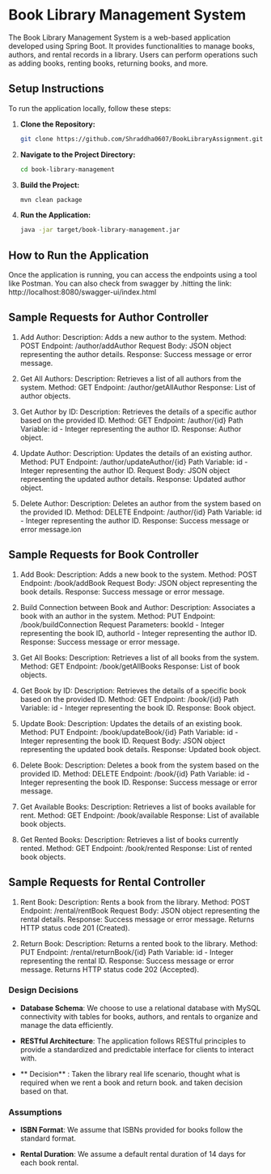 # Book Library Management System
The Book Library Management System is a web-based application developed using Spring Boot. It provides functionalities to manage books, authors, and rental records in a library. Users can perform operations such as adding books, renting books, returning books, and more.
## Setup Instructions
To run the application locally, follow these steps:
1. **Clone the Repository:**
   ```bash
   git clone https://github.com/Shraddha0607/BookLibraryAssignment.git
   ```

2. **Navigate to the Project Directory:**
   ```bash
   cd book-library-management
   ```

3. **Build the Project:**
   ```bash
   mvn clean package
   ```

4. **Run the Application:**
   ```bash
   java -jar target/book-library-management.jar
   ```

## How to Run the Application
Once the application is running, you can access the endpoints using a tool like Postman. 
You can also check from swagger by .hitting the link: http://localhost:8080/swagger-ui/index.html
## Sample Requests for Author Controller

1) Add Author:
Description: Adds a new author to the system.
Method: POST
Endpoint: /author/addAuthor
Request Body: JSON object representing the author details.
Response: Success message or error message.

2) Get All Authors:
Description: Retrieves a list of all authors from the system.
Method: GET
Endpoint: /author/getAllAuthor
Response: List of author objects.

3) Get Author by ID:
Description: Retrieves the details of a specific author based on the provided ID.
Method: GET
Endpoint: /author/{id}
Path Variable: id - Integer representing the author ID.
Response: Author object.

4) Update Author:
Description: Updates the details of an existing author.
Method: PUT
Endpoint: /author/updateAuthor/{id}
Path Variable: id - Integer representing the author ID.
Request Body: JSON object representing the updated author details.
Response: Updated author object.

5) Delete Author:
Description: Deletes an author from the system based on the provided ID.
Method: DELETE
Endpoint: /author/{id}
Path Variable: id - Integer representing the author ID.
Response: Success message or error message.ion

## Sample Requests for Book Controller

1) Add Book:
Description: Adds a new book to the system.
Method: POST
Endpoint: /book/addBook
Request Body: JSON object representing the book details.
Response: Success message or error message.

2) Build Connection between Book and Author:
Description: Associates a book with an author in the system.
Method: PUT
Endpoint: /book/buildConnection
Request Parameters: bookId - Integer representing the book ID, authorId - Integer representing the author ID.
Response: Success message or error message.

3) Get All Books:
Description: Retrieves a list of all books from the system.
Method: GET
Endpoint: /book/getAllBooks
Response: List of book objects.

4) Get Book by ID:
Description: Retrieves the details of a specific book based on the provided ID.
Method: GET
Endpoint: /book/{id}
Path Variable: id - Integer representing the book ID.
Response: Book object.

5) Update Book:
Description: Updates the details of an existing book.
Method: PUT
Endpoint: /book/updateBook/{id}
Path Variable: id - Integer representing the book ID.
Request Body: JSON object representing the updated book details.
Response: Updated book object.
6) Delete Book:
Description: Deletes a book from the system based on the provided ID.
Method: DELETE
Endpoint: /book/{id}
Path Variable: id - Integer representing the book ID.
Response: Success message or error message.

7) Get Available Books:
Description: Retrieves a list of books available for rent.
Method: GET
Endpoint: /book/available
Response: List of available book objects.

9) Get Rented Books:
Description: Retrieves a list of books currently rented.
Method: GET
Endpoint: /book/rented
Response: List of rented book objects.

## Sample Requests for Rental Controller

1) Rent Book:
Description: Rents a book from the library.
Method: POST
Endpoint: /rental/rentBook
Request Body: JSON object representing the rental details.
Response: Success message or error message. Returns HTTP status code 201 (Created).

3) Return Book:
Description: Returns a rented book to the library.
Method: PUT
Endpoint: /rental/returnBook/{id}
Path Variable: id - Integer representing the rental ID.
Response: Success message or error message. Returns HTTP status code 202 (Accepted).

### Design Decisions

- **Database Schema**: We choose to use a relational database with MySQL connectivity with tables for books, authors, and rentals to organize and manage the data efficiently.

- **RESTful Architecture**: The application follows RESTful principles to provide a standardized and predictable interface for clients to interact with.

- ** Decision** : Taken the library real life scenario, thought what is required when we rent a book and return book. and taken decision based on that.
### Assumptions

- **ISBN Format**: We assume that ISBNs provided for books follow the standard format.

- **Rental Duration**: We assume a default rental duration of 14 days for each book rental.
